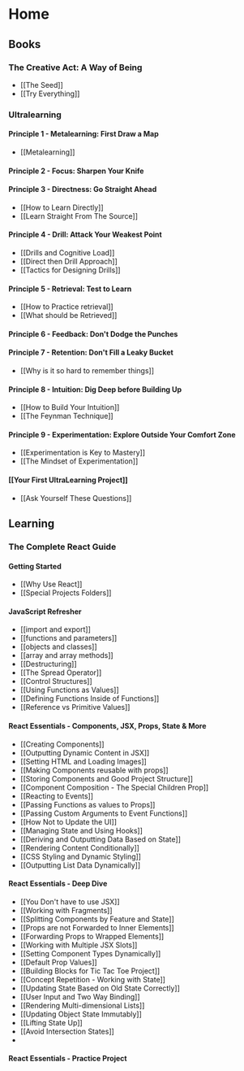 # Home

## Books

### The Creative Act: A Way of Being
* [[The Seed]]
* [[Try Everything]]

### Ultralearning
#### Principle 1 - Metalearning: First Draw a Map
* [[Metalearning]]
#### Principle 2 - Focus: Sharpen Your Knife
#### Principle 3 - Directness: Go Straight Ahead
* [[How to Learn Directly]]
* [[Learn Straight From The Source]]

#### Principle 4 - Drill: Attack Your Weakest Point
* [[Drills and Cognitive Load]]
* [[Direct then Drill Approach]]
* [[Tactics for Designing Drills]]

#### Principle 5 - Retrieval: Test to Learn
* [[How to Practice retrieval]]
* [[What should be Retrieved]]
#### Principle 6 - Feedback: Don't Dodge the Punches
#### Principle 7 - Retention: Don't Fill a Leaky Bucket
* [[Why is it so hard to remember things]]
#### Principle 8 - Intuition: Dig Deep before Building Up
* [[How to Build Your Intuition]]
* [[The Feynman Technique]]
#### Principle 9 - Experimentation: Explore Outside Your Comfort Zone
* [[Experimentation is Key to Mastery]]
* [[The Mindset of Experimentation]]
#### [[Your First UltraLearning Project]]
* [[Ask Yourself These Questions]]


## Learning
### The Complete React Guide
#### Getting Started
* [[Why Use React]]
* [[Special Projects Folders]]
#### JavaScript Refresher
* [[import and export]]
* [[functions and parameters]]
* [[objects and classes]]
* [[array and array methods]]
* [[Destructuring]]
* [[The Spread Operator]]
* [[Control Structures]]
* [[Using Functions as Values]]
* [[Defining Functions Inside of Functions]]
* [[Reference vs Primitive Values]]
#### React Essentials - Components, JSX, Props, State & More
* [[Creating Components]]
* [[Outputting Dynamic Content in JSX]]
* [[Setting HTML and Loading Images]]
* [[Making Components reusable with props]]
* [[Storing Components and Good Project Structure]]
* [[Component Composition - The Special Children Prop]]
* [[Reacting to Events]]
* [[Passing Functions as values to Props]]
* [[Passing Custom Arguments to Event Functions]]
* [[How Not to Update the UI]]
* [[Managing State and Using Hooks]]
* [[Deriving and Outputting Data Based on State]]
* [[Rendering Content Conditionally]]
* [[CSS Styling and Dynamic Styling]]
* [[Outputting List Data Dynamically]]

#### React Essentials - Deep Dive
* [[You Don't have to use JSX]]
* [[Working with Fragments]]
* [[Splitting Components by Feature and State]]
* [[Props are not Forwarded to Inner Elements]]
* [[Forwarding Props to Wrapped Elements]]
* [[Working with Multiple JSX Slots]]
* [[Setting Component Types Dynamically]]
* [[Default Prop Values]]
* [[Building Blocks for Tic Tac Toe Project]]
* [[Concept Repetition - Working with State]]
* [[Updating State Based on Old State Correctly]]
* [[User Input and Two Way Binding]]
* [[Rendering Multi-dimensional Lists]]
* [[Updating Object State Immutably]]
* [[Lifting State Up]]
* [[Avoid Intersection States]]
* 

#### React Essentials - Practice Project


